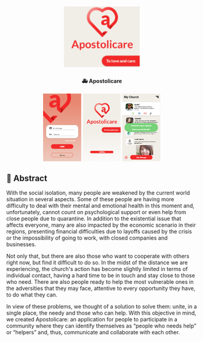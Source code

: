 <h1 align="center">
    <img alt="apostolicare" title="apostolicare" src="prototype/logo.png" width= "200px" />
</h1>

<h4 align="center">
    🚑 Apostolicare
</h4>


<p align="center">
  <img alt="loginPage" src="prototype/loginPage.png" width="20%">
  <img alt="initialPage2" src="prototype/initialPage2.png" width="20%">
  <img alt="home-usuarioA11" src="prototype/home-usuarioA11.png" width="20%">
</p>

## 📜 Abstract
With the social isolation, many people are weakened by the current world situation in several aspects. Some of these people are having more difficulty to deal with their mental and emotional health in this moment and, unfortunately, cannot count on psychological support or even help from close people due to quarantine. In addition to the existential issue that affects everyone, many are also impacted by the economic scenario in their regions, presenting financial difficulties due to layoffs caused by the crisis or the impossibility of going to work, with closed companies and businesses.

Not only that, but there are also those who want to cooperate with others right now, but find it difficult to do so. In the midst of the distance we are experiencing, the church's action has become slightly limited in terms of individual contact, having a hard time to be in touch and stay close to those who need. There are also people ready to help the most vulnerable ones in the adversities that they may face, attentive to every opportunity they have, to do what they can.

In view of these problems, we thought of a solution to solve them: unite, in a single place, the needy and those who can help. With this objective in mind, we created Apostolicare: an application for people to participate in a community where they can identify themselves as “people who needs help” or “helpers” and, thus, communicate and collaborate with each other.
